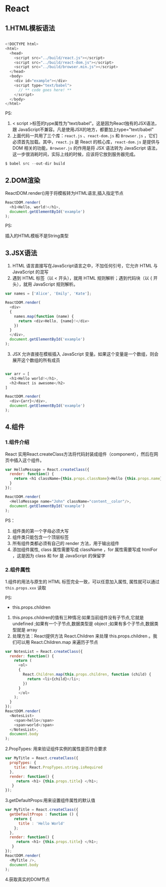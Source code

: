 # React

## 1.HTML模板语法

``` javascript

<!DOCTYPE html>
<html>
  <head>
    <script src="../build/react.js"></script>
    <script src="../build/react-dom.js"></script>
    <script src="../build/browser.min.js"></script>
  </head>
  <body>
    <div id="example"></div>
    <script type="text/babel">
      // ** code goes here! **
    </script>
  </body>
</html>

```
PS:

1. < script >标签的type属性为"text/babel"。这是因为React独有的JSX语法，跟 JavaScript不兼容。凡是使用JSX的地方，都要加上type="text/babel"
2. 上面代码一共用了三个库：`react.js` 、`react-dom.js` 和 `Browser.js` ，它们必须首先加载。其中，`react.js` 是 React 的核心库，`react-dom.js` 是提供与 DOM 相关的功能，`Browser.js` 的作用是将 JSX 语法转为 JavaScript 语法，这一步很消耗时间，实际上线的时候，应该将它放到服务器完成。

``` javascript
$ babel src --out-dir build
```

## 2.DOM渲染

ReactDOM.render()用于将模板转为HTML语言,插入指定节点

``` javascript
ReactDOM.render(
  <h1>Hello, world!</h1>,
  document.getElementById('example')
);
```
PS: 

插入的HTML模板不是String类型

## 3.JSX语法

1. HTML 语言直接写在JavaScript语言之中，不加任何引号，它允许 HTML 与 JavaScript 的混写
2. 遇到 HTML 标签（以 < 开头），就用 HTML 规则解析；遇到代码块（以 { 开头），就用 JavaScript 规则解析。

```javascript
var names = ['Alice', 'Emily', 'Kate'];

ReactDOM.render(
  <div>
  {
    names.map(function (name) {
      return <div>Hello, {name}!</div>
    })
  }
  </div>,
  document.getElementById('example')
);
```

3. JSX 允许直接在模板插入 JavaScript 变量。如果这个变量是一个数组，则会展开这个数组的所有成员

```javascript

var arr = [
  <h1>Hello world!</h1>,
  <h2>React is awesome</h2>
]

ReactDOM.render(
  <div>{arr}</div>,
  document.getElementById('example')
);

```

## 4.组件
### 1.组件介绍
React 实用React.createClass方法将代码封装成组件（component），然后在网页中插入这个组件。

```javascript
var HelloMessage = React.createClass({
  render: function() {
    return <h1 className={this.props.className}>Hello {this.props.name}</h1>;
  }
});

ReactDOM.render(
  <HelloMessage name="John" className="content__color"/>,
  document.getElementById('example')
);
```
PS：
1. 组件类的第一个字母必须大写
2. 组件类只能包含一个顶层标签
3. 所有组件类都必须有自己的 render 方法，用于输出组件
4. 添加组件属性, class 属性需要写成 className ，for 属性需要写成 htmlFor ，这是因为 class 和 for 是 JavaScript 的保留字

### 2.组件属性

1.组件的用法与原生的 HTML 标签完全一致，可以任意加入属性, 属性就可以通过 `this.props.xxx` 读取

PS:
- this.props.children
1. this.props.children的值有三种情况:如果当前组件没有子节点,它就是 undefined ;如果有一个子节点,数据类型是 object ;如果有多个子节点,数据类型就是 array
2. 处理方法：React提供方法 React.Children 来处理 this.props.children 。我们可以用 React.Children.map 来遍历子节点

```javascript
var NotesList = React.createClass({
  render: function() {
    return (
      <ol>
      {
        React.Children.map(this.props.children, function (child) {
          return <li>{child}</li>;
        })
      }
      </ol>
    );
  }
});
ReactDOM.render(
  <NotesList>
    <span>hello</span>
    <span>world</span>
  </NotesList>,
  document.body
);
```

2.PropTypes: 用来验证组件实例的属性是否符合要求

```javascript
var MyTitle = React.createClass({
  propTypes: {
    title: React.PropTypes.string.isRequired
  },
  render: function() {
     return <h1> {this.props.title} </h1>;
   }
});
```
3.getDefaultProps:用来设置组件属性的默认值

```javascript
var MyTitle = React.createClass({
  getDefaultProps : function () {
    return {
      title : 'Hello World'
    };
  },
  render: function() {
     return <h1> {this.props.title} </h1>;
   }
});
ReactDOM.render(
  <MyTitle />,
  document.body
);
```
4.获取真实的DOM节点